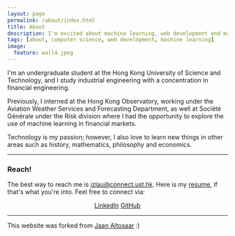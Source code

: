 ```yaml
---
layout: page
permalink: /about/index.html
title: About
description: I'm excited about machine learning, web development and many other things .
tags: [about, computer science, web development, machine learning]
image:
  feature: wall4.jpeg
---
```

I'm an undergraduate student at the Hong Kong University of Science and Technology, and I study industrial engineering with a concentration in financial engineering. 

Previously, I interned at the Hong Kong Observatory, working under the Aviation Weather Services and Forecasting Department, as well at Société Générale under the Risk division where I  had the opportunity to explore the use of machine learning in financial markets.

Technology is my passion; however, I also love to learn new things in other areas such as history, mathematics, philosophy and economics.

---

### Reach!

The best way to reach me is [jzlau@connect.ust.hk](mailto:jzlau@connect.ust.hk). Here is my [resume]({{site.url}}/resume.pdf), if that's what you're into. Feel free to connect via:

<p style="text-align:center">
<a href="http://www.linkedin.com/"><i class="fab fa-linkedin"></i>LinkedIn</a>
<a href="https://github.com/jackylauu"><i class="fab fa-github"></i>GitHub</a>
</p>


---

This website was forked from [Jaan Altosaar](https://github.com/altosaar/jaan.io) :)






